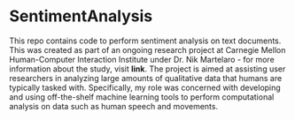 # SentimentAnalysis

This repo contains code to perform sentiment analysis on text documents. This was created as part of an ongoing research project at Carnegie Mellon Human-Computer Interaction Institute under Dr. Nik Martelaro - for more information about the study, visit <b>link</b>. The project is aimed at assisting user researchers in analyzing large amounts of qualitative data that humans are typically tasked with. Specifically, my role was concerned with developing and using off-the-shelf machine learning tools to perform computational analysis on data such as human speech and movements. 
